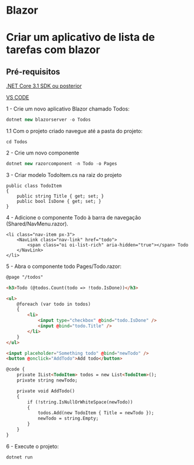 # Blazor
# Criar um aplicativo de lista de tarefas com blazor
## Pré-requisitos

[.NET Core 3.1 SDK ou posterior](https://dotnet.microsoft.com/download/dotnet-core/3.1)

[VS CODE](https://code.visualstudio.com/Download)

1 - Crie um novo aplicativo Blazor chamado Todos:

```C#
dotnet new blazorserver -o Todos
```
1.1 Com o projeto criado navegue até a pasta do projeto:
```
cd Todos
``` 

2 - Crie um novo componente

```C#
dotnet new razorcomponent -n Todo -o Pages
```
3 - Criar modelo TodoItem.cs na raiz do projeto
```
public class TodoItem
{
    public string Title { get; set; }
    public bool IsDone { get; set; }
}
```

4 - Adicione o componente Todo à barra de navegação (Shared/NavMenu.razor).

```
<li class="nav-item px-3">
    <NavLink class="nav-link" href="todo">
        <span class="oi oi-list-rich" aria-hidden="true"></span> Todo
    </NavLink>
</li>
```

5 - Abra o componente todo Pages/Todo.razor:

```html
@page "/todos"

<h3>Todo (@todos.Count(todo => !todo.IsDone))</h3>

<ul>
    @foreach (var todo in todos)
    {
        <li>
            <input type="checkbox" @bind="todo.IsDone" />
            <input @bind="todo.Title" />
        </li>
    }
</ul>

<input placeholder="Something todo" @bind="newTodo" />
<button @onclick="AddTodo">Add todo</button>

@code {
    private IList<TodoItem> todos = new List<TodoItem>();
    private string newTodo;

    private void AddTodo()
    {
        if (!string.IsNullOrWhiteSpace(newTodo))
        {
            todos.Add(new TodoItem { Title = newTodo });
            newTodo = string.Empty;
        }
    }
}

```
6 - Execute o projeto:

```C#
dotnet run
```


